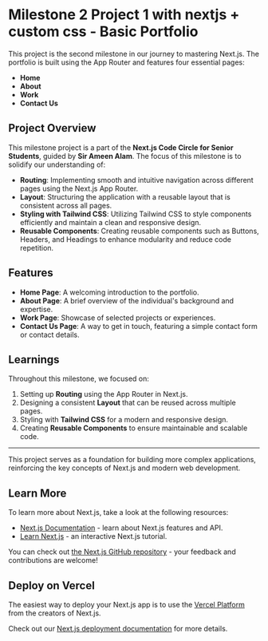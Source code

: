 # Milestone 2 Project 1 with nextjs + custom css - Basic Portfolio

This project is the second milestone in our journey to mastering Next.js. The portfolio is built using the App Router and features four essential pages:

- **Home**
- **About**
- **Work**
- **Contact Us**

## Project Overview

This milestone project is a part of the **Next.js Code Circle for Senior Students**, guided by **Sir Ameen Alam**. The focus of this milestone is to solidify our understanding of:

- **Routing**: Implementing smooth and intuitive navigation across different pages using the Next.js App Router.
- **Layout**: Structuring the application with a reusable layout that is consistent across all pages.
- **Styling with Tailwind CSS**: Utilizing Tailwind CSS to style components efficiently and maintain a clean and responsive design.
- **Reusable Components**: Creating reusable components such as Buttons, Headers, and Headings to enhance modularity and reduce code repetition.

## Features

- **Home Page**: A welcoming introduction to the portfolio.
- **About Page**: A brief overview of the individual's background and expertise.
- **Work Page**: Showcase of selected projects or experiences.
- **Contact Us Page**: A way to get in touch, featuring a simple contact form or contact details.

## Learnings

Throughout this milestone, we focused on:

1. Setting up **Routing** using the App Router in Next.js.
2. Designing a consistent **Layout** that can be reused across multiple pages.
3. Styling with **Tailwind CSS** for a modern and responsive design.
4. Creating **Reusable Components** to ensure maintainable and scalable code.

---

This project serves as a foundation for building more complex applications, reinforcing the key concepts of Next.js and modern web development.

## Learn More

To learn more about Next.js, take a look at the following resources:

- [Next.js Documentation](https://nextjs.org/docs) - learn about Next.js features and API.
- [Learn Next.js](https://nextjs.org/learn) - an interactive Next.js tutorial.

You can check out [the Next.js GitHub repository](https://github.com/vercel/next.js/) - your feedback and contributions are welcome!

## Deploy on Vercel

The easiest way to deploy your Next.js app is to use the [Vercel Platform](https://vercel.com/new?utm_medium=default-template&filter=next.js&utm_source=create-next-app&utm_campaign=create-next-app-readme) from the creators of Next.js.

Check out our [Next.js deployment documentation](https://nextjs.org/docs/deployment) for more details.
